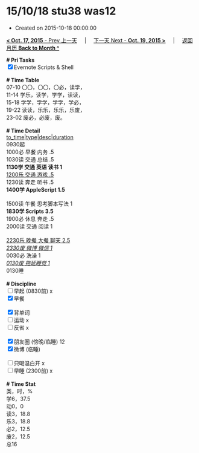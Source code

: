 # 15/10/18 stu38 was12

- Created on 2015-10-18 00:00:00

[**< Oct. 17, 2015** - Prev 上一天](_archived/lifelogs/2015/10/d17.md) &nbsp; &nbsp; | &nbsp; &nbsp; [下一天 Next - **Oct. 19, 2015 >**](_archived/lifelogs/2015/10/d19.md) &nbsp; &nbsp; |  &nbsp; &nbsp; [返回月历 **Back to Month ^**](_archived/lifelogs/2015/10/index.md)
<br/><div><b># Pri Tasks</b></div><div><input checked="true" type="checkbox"/>Evernote Scripts &amp; Shell</div><div><br/></div><div><b># Time Table</b></div><div>07-10 〇〇，〇〇，〇必，读学，</div><div>11-14 学乐，读学，学学，读读，</div><div>15-18 学学，学学，学学，学必，</div><div>19-22 读读，乐乐，乐乐，乐废，</div><div>23-02 废必，必废，废。</div><div><br/></div><div><b># Time Detail</b></div><div><u>to_time|type|desc|duration</u></div><div>0930起</div><div>1000必 早餐 内务 .5</div><div>1030读 交通 总结 .5</div><div><b>1130学 交通 英语 读书 1</b></div><div><u>1200乐 交通 游戏 .5</u></div><div>1230读 奔走 听书 .5</div><div><b>1400学 AppleScript 1.5</b></div><div><br/></div><div>1500读 午餐 思考脚本写法 1</div><div><b>1830学 Scripts 3.5</b></div><div>1900必 休息 奔走 .5</div><div>2000读 交通 阅读 1</div><div><br/></div><div><u>2230乐 晚餐 大餐 聊天 2.5</u></div><div><u><i>2330废 微博 微信 1</i></u></div><div>0030必 洗澡 1</div><div><u><i>0130废 拖延睡觉 1</i></u></div><div>0130睡</div><div><br/></div><div><b># Discipline</b></div><div><input type="checkbox"/>早起 (0830前) x</div><div><input checked="true" type="checkbox"/>早餐</div><div><br/></div><div><input checked="true" type="checkbox"/>背单词</div><div><input type="checkbox"/>运动 x</div><div><input type="checkbox"/>反省 x</div><div><br/></div><div><input checked="true" type="checkbox"/>朋友圈 (傍晚/临睡) 12</div><div><input checked="true" type="checkbox"/>微博 (临睡)</div><div><br/></div><div><input type="checkbox"/>只喝温白开 x</div><div><input type="checkbox"/>早睡 (2300前) x</div><div><br/></div><div><b># Time Stat</b></div><div>类，时，%</div><div>学6，37.5</div><div>动0，0</div><div>读3，18.8</div><div>乐3，18.8</div><div>必2，12.5</div><div>废2，12.5</div><div>总16</div><div><br/></div><div><br/></div>
